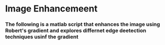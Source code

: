 # Image Enhancemeent

### The following is a matlab script that enhances the image using Robert's gradient and explores differnet edge deetection techniques usinf the gradient 
